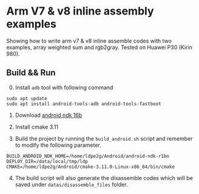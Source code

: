 # Arm V7 & v8 inline assembly examples

Showing how to write arm v7 & v8 inline assemble codes with two examples, array weighted sum and rgb2gray.
Tested on Huawei P30 (Kirin 980).

## Build && Run
0. Install `adb` tool with following command

```
sudo apt update
sudo apt install android-tools-adb android-tools-fastboot
```

1. Download [android ndk 16b](https://developer.android.com/ndk/downloads/older_releases.html)

2. Install cmake 3.11

3. Build the project by running the `build_android.sh` script and remember to modify the following parameter.

```
BUILD_ANDROID_NDK_HOME=/home/ldpe2g/Android/android-ndk-r1bn
DEPLOY_DIR=/data/local/tmp/ldp
CMAKE=/home/ldpe2g/Android/cmake-3.11.0-Linux-x86_64/bin/cmake
```

4. The build script will also generate the disassemble codes which will be saved under `datas/disassemble_files` folder.

